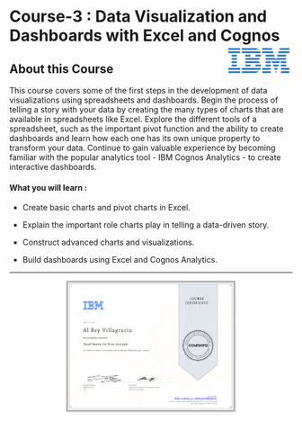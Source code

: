 # Course-3 : Data Visualization and Dashboards with Excel and Cognos <img src="https://raw.githubusercontent.com/villagraciaa/Coursera_Certificates/master/IBM-Banner.png" align="right" width="120" />

## About this Course

This course covers some of the first steps in the development of data visualizations using spreadsheets and dashboards. Begin the process of telling a story with your data by creating the many types of charts that are available in spreadsheets like Excel. Explore the different tools of a spreadsheet, such as the important pivot function and the ability to create dashboards and learn how each one has its own unique property to transform your data. Continue to gain valuable experience by becoming familiar with the popular analytics tool - IBM Cognos Analytics - to create interactive dashboards.
  
#### What you will learn : 
  
- Create basic charts and pivot charts in Excel.

- Explain the important role charts play in telling a data-driven story. 

- Construct advanced charts and visualizations.

- Build dashboards using Excel and Cognos Analytics.



---

<p align="center">
<img src="https://github.com/villagraciaa/Coursera_Certificates/blob/main/IBM%20Specialization%20Data%20Analyst_003.png" width=60% height=60%>

